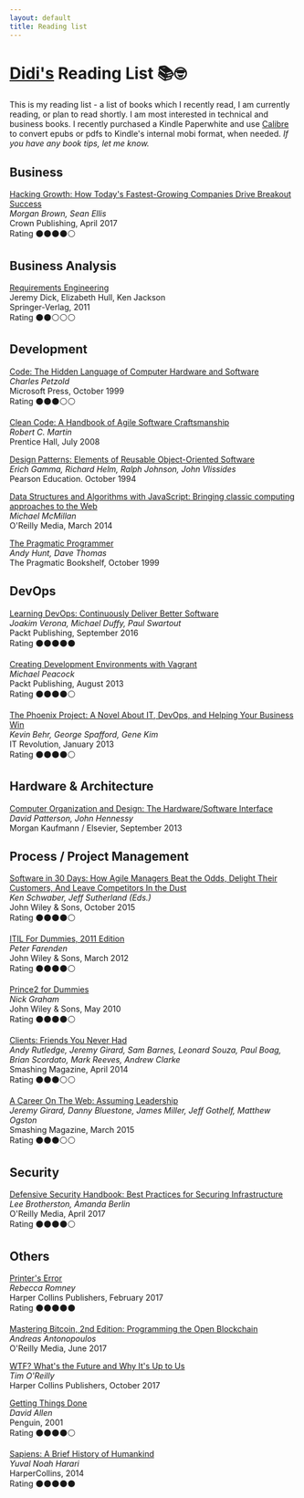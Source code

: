 ```yaml
---
layout: default
title: Reading list
---
```


# [Didi's](./) Reading List 📚🤓

This is my reading list - a list of books which I recently read, I am currently reading, or plan to read shortly.
I am most interested in technical and business books. I recently purchased a Kindle Paperwhite and use [Calibre](https://calibre-ebook.com/)
to convert epubs or pdfs to Kindle's internal mobi format, when needed. *If you have any book tips, let me know.*

## Business

[Hacking Growth: How Today's Fastest-Growing Companies Drive Breakout Success](https://www.penguinrandomhouse.com/books/545936/hacking-growth-by-sean-ellis-founder-of-growthhackerscom-and-morgan-brown/9780451497215/)<br>
*Morgan Brown, Sean Ellis*<br>
Crown Publishing, April 2017\
Rating ⚫⚫⚫⚫⚪

## Business Analysis

[Requirements Engineering](http://www.springer.com/gp/book/9781447158189)<br>
Jeremy Dick, Elizabeth Hull, Ken Jackson<br>
Springer-Verlag, 2011\
Rating ⚫⚫⚪⚪⚪

## Development

[Code: The Hidden Language of Computer Hardware and Software](https://www.microsoftpressstore.com/store/code-the-hidden-language-of-computer-hardware-and-software-9780735611313)<br>
*Charles Petzold*<br>
Microsoft Press, October 1999\
Rating ⚫⚫⚫⚪⚪

[Clean Code: A Handbook of Agile Software Craftsmanship](https://www.pearson.com/us/higher-education/program/Martin-Clean-Code-A-Handbook-of-Agile-Software-Craftsmanship/PGM63937.html)<br>
*Robert C. Martin*<br>
Prentice Hall, July 2008

[Design Patterns: Elements of Reusable Object-Oriented Software](https://en.wikipedia.org/wiki/Design_Patterns)<br>
*Erich Gamma, Richard Helm, Ralph Johnson, John Vlissides*<br>
Pearson Education. October 1994

[Data Structures and Algorithms with JavaScript: Bringing classic computing approaches to the Web](http://shop.oreilly.com/product/0636920029557.do)<br>
*Michael McMillan*<br>
O'Reilly Media, March 2014

[The Pragmatic Programmer](https://pragprog.com/book/tpp/the-pragmatic-programmer)<br>
*Andy Hunt, Dave Thomas*<br>
The Pragmatic Bookshelf, October 1999


## DevOps

[Learning DevOps: Continuously Deliver Better Software](https://www.packtpub.com/networking-and-servers/learning-devops-continuously-deliver-better-software)<br>
*Joakim Verona, Michael Duffy, Paul Swartout*<br>
Packt Publishing, September 2016\
Rating ⚫⚫⚫⚫⚫

[Creating Development Environments with Vagrant](https://www.packtpub.com/application-development/creating-development-environments-vagrant)<br>
*Michael Peacock*<br>
Packt Publishing, August 2013\
Rating ⚫⚫⚫⚫⚪

[The Phoenix Project: A Novel About IT, DevOps, and Helping Your Business Win](https://itrevolution.com/book/the-phoenix-project/)<br>
*Kevin Behr, George Spafford, Gene Kim*<br>
IT Revolution, January 2013\
Rating ⚫⚫⚫⚫⚪

## Hardware & Architecture

[Computer Organization and Design: The Hardware/Software Interface](https://www.elsevier.com/books/computer-organization-and-design-mips-edition/patterson/978-0-12-407726-3)<br>
*David Patterson, John Hennessy*<br>
Morgan Kaufmann / Elsevier, September 2013

## Process / Project Management

[Software in 30 Days: How Agile Managers Beat the Odds, Delight Their Customers, And Leave Competitors In the Dust](http://onlinelibrary.wiley.com/book/10.1002/9781119203278)<br>
*Ken Schwaber, Jeff Sutherland (Eds.)*<br>
John Wiley & Sons, October 2015\
Rating ⚫⚫⚫⚫⚪

[ITIL For Dummies, 2011 Edition](http://www.dummies.com/business/itil-for-dummies-2011-edition/)<br>
*Peter Farenden*<br>
John Wiley & Sons, March 2012\
Rating ⚫⚫⚫⚫⚪

[Prince2 for Dummies](https://www.amazon.com/PRINCE2-Dummies-Nick-Graham/dp/047071025X)<br>
*Nick Graham*<br>
John Wiley & Sons, May 2010\
Rating ⚫⚫⚫⚫⚪

[Clients: Friends You Never Had](https://www.smashingmagazine.com/ebooks/clients-friends-you-never-had/)<br>
*Andy Rutledge, Jeremy Girard, Sam Barnes, Leonard Souza, Paul Boag, Brian Scordato, Mark Reeves, Andrew Clarke*<br>
Smashing Magazine, April 2014\
Rating ⚫⚫⚫⚪⚪

[A Career On The Web: Assuming Leadership](https://www.smashingmagazine.com/ebooks/a-career-on-the-web-assuming-leadership/)<br>
*Jeremy Girard, Danny Bluestone, James Miller, Jeff Gothelf, Matthew Ogston*<br>
Smashing Magazine, March 2015\
Rating ⚫⚫⚫⚪⚪

## Security

[Defensive Security Handbook: Best Practices for Securing Infrastructure](http://shop.oreilly.com/product/0636920051671.do)<br>
*Lee Brotherston, Amanda Berlin*<br>
O'Reilly Media, April 2017\
Rating ⚫⚫⚫⚫⚪

## Others

[Printer's Error](https://www.harpercollins.com/9780062412317/printers-error)<br>
*Rebecca Romney*<br>
Harper Collins Publishers, February 2017\
Rating ⚫⚫⚫⚫⚫

[Mastering Bitcoin, 2nd Edition: Programming the Open Blockchain](http://shop.oreilly.com/product/0636920049524.do)<br>
*Andreas Antonopoulos*<br>
O'Reilly Media, June 2017

[WTF? What's the Future and Why It's Up to Us](https://www.harpercollins.com/9780062565716/wtf)<br>
*Tim O'Reilly*<br>
Harper Collins Publishers, October 2017

[Getting Things Done](https://gettingthingsdone.com/)<br>
*David Allen*<br>
Penguin, 2001\
Rating ⚫⚫⚫⚫⚪

[Sapiens: A Brief History of Humankind](https://www.harpercollins.com/9780062316097/sapiens/)<br>
*Yuval Noah Harari*<br>
HarperCollins, 2014\
Rating ⚫⚫⚫⚫⚫

